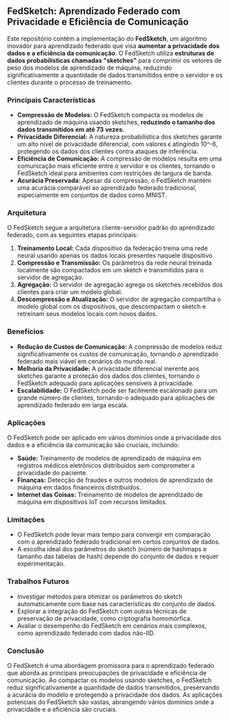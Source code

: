 ## FedSketch: Aprendizado Federado com Privacidade e Eficiência de Comunicação

Este repositório contém a implementação do **FedSketch**, um algoritmo inovador para aprendizado federado que visa **aumentar a privacidade dos dados e a eficiência da comunicação**. O FedSketch utiliza **estruturas de dados probabilísticas chamadas "sketches"** para comprimir os vetores de peso dos modelos de aprendizado de máquina, reduzindo significativamente a quantidade de dados transmitidos entre o servidor e os clientes durante o processo de treinamento.

### Principais Características

*   **Compressão de Modelos:** O FedSketch compacta os modelos de aprendizado de máquina usando sketches, **reduzindo o tamanho dos dados transmitidos em até 73 vezes.**
*   **Privacidade Diferencial:** A natureza probabilística dos sketches garante um alto nível de privacidade diferencial, com valores ϵ atingindo 10^-6, protegendo os dados dos clientes contra ataques de inferência.
*   **Eficiência de Comunicação:** A compressão de modelos resulta em uma comunicação mais eficiente entre o servidor e os clientes, tornando o FedSketch ideal para ambientes com restrições de largura de banda.
*   **Acurácia Preservada:** Apesar da compressão, o FedSketch mantém uma acurácia comparável ao aprendizado federado tradicional, especialmente em conjuntos de dados como MNIST.

### Arquitetura

O FedSketch segue a arquitetura cliente-servidor padrão do aprendizado federado, com as seguintes etapas principais:

1.  **Treinamento Local:** Cada dispositivo da federação treina uma rede neural usando apenas os dados locais presentes naquele dispositivo.
2.  **Compressão e Transmissão:** Os parâmetros da rede neural treinada localmente são compactados em um sketch e transmitidos para o servidor de agregação.
3.  **Agregação:** O servidor de agregação agrega os sketches recebidos dos clientes para criar um modelo global.
4.  **Descompressão e Atualização:** O servidor de agregação compartilha o modelo global com os dispositivos, que descompactam o sketch e retreinam seus modelos locais com novos dados.

### Benefícios

*   **Redução de Custos de Comunicação:** A compressão de modelos reduz significativamente os custos de comunicação, tornando o aprendizado federado mais viável em cenários do mundo real.
*   **Melhoria da Privacidade:** A privacidade diferencial inerente aos sketches garante a proteção dos dados dos clientes, tornando o FedSketch adequado para aplicações sensíveis à privacidade.
*   **Escalabilidade:** O FedSketch pode ser facilmente escalonado para um grande número de clientes, tornando-o adequado para aplicações de aprendizado federado em larga escala.

### Aplicações

O FedSketch pode ser aplicado em vários domínios onde a privacidade dos dados e a eficiência da comunicação são cruciais, incluindo:

*   **Saúde:** Treinamento de modelos de aprendizado de máquina em registros médicos eletrônicos distribuídos sem comprometer a privacidade do paciente.
*   **Finanças:** Detecção de fraudes e outros modelos de aprendizado de máquina em dados financeiros distribuídos.
*   **Internet das Coisas:** Treinamento de modelos de aprendizado de máquina em dispositivos IoT com recursos limitados.

### Limitações

*   O FedSketch pode levar mais tempo para convergir em comparação com o aprendizado federado tradicional em certos conjuntos de dados.
*   A escolha ideal dos parâmetros do sketch (número de hashmaps e tamanho das tabelas de hash) depende do conjunto de dados e requer experimentação.

### Trabalhos Futuros

*   Investigar métodos para otimizar os parâmetros do sketch automaticamente com base nas características do conjunto de dados.
*   Explorar a integração do FedSketch com outras técnicas de preservação de privacidade, como criptografia homomórfica.
*   Avaliar o desempenho do FedSketch em cenários mais complexos, como aprendizado federado com dados não-IID.

### Conclusão

O FedSketch é uma abordagem promissora para o aprendizado federado que aborda as principais preocupações de privacidade e eficiência de comunicação. Ao compactar os modelos usando sketches, o FedSketch reduz significativamente a quantidade de dados transmitidos, preservando a acurácia do modelo e protegendo a privacidade dos dados. As aplicações potenciais do FedSketch são vastas, abrangendo vários domínios onde a privacidade e a eficiência são cruciais.

